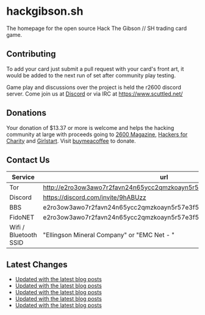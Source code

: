 # hackgibson.sh
The homepage for the open source Hack The Gibson // SH trading card game.


## Contributing

To add your card just submit a pull request with your card's front art, it would be added to the next run of set after community play testing.

Game play and discussions over the project is held the r2600 discord server. Come join us at [Discord](https://discord.com/invite/9hABUzz) or via IRC at https://www.scuttled.net/


## Donations

Your donation of $13.37 or more is welcome and helps the hacking community at large with proceeds going to [2600 Magazine](https://2600.com/), [Hackers for Charity](https://hackersforcharity.org) and [Girlstart](https://girlstart.org).  Visit [buymeacoffee](https://www.buymeacoffee.com/hackgibson.sh) to donate.


## Contact Us

Service | url
-|-
Tor | http://e2ro3ow3awo7r2favn24n65ycc2qmzkoayn5r57e3f56nvjwdcgg32ad.onion
Discord | https://discord.com/invite/9hABUzz
BBS | e2ro3ow3awo7r2favn24n65ycc2qmzkoayn5r57e3f56nvjwdcgg32ad.onion:23
FidoNET | e2ro3ow3awo7r2favn24n65ycc2qmzkoayn5r57e3f56nvjwdcgg32ad.onion:24554
Wifi / Bluetooth SSID | "Ellingson Mineral Company" or "EMC Net - <fidonet address>"

## Latest Changes
<!-- BLOG-POST-LIST:START -->
- [Updated with the latest blog posts](https://github.com/DFW2600/hackgibson.sh/commit/5c3b690e09c937f267cbe7486cbb891666bbd189)
- [Updated with the latest blog posts](https://github.com/DFW2600/hackgibson.sh/commit/fa1e22c95e076bdd19e6fc9aa6bd0cd78212df37)
- [Updated with the latest blog posts](https://github.com/DFW2600/hackgibson.sh/commit/e3c5b4ac549fcd9404a12e2a94d8d1da4ae4ccf2)
- [Updated with the latest blog posts](https://github.com/DFW2600/hackgibson.sh/commit/5956af33592a497faee93192ab77545f3b67cc73)
- [Updated with the latest blog posts](https://github.com/DFW2600/hackgibson.sh/commit/a394df3999aebd203c7b29b8a93b51ab00a1f768)
<!-- BLOG-POST-LIST:END -->
